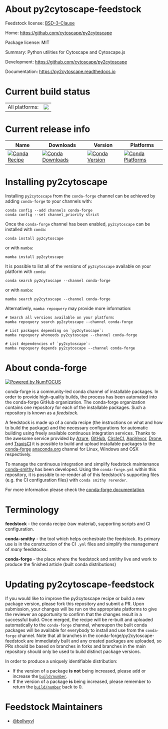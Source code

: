 About py2cytoscape-feedstock
============================

Feedstock license: [BSD-3-Clause](https://github.com/conda-forge/py2cytoscape-feedstock/blob/main/LICENSE.txt)

Home: https://github.com/cytoscape/py2cytoscape

Package license: MIT

Summary: Python utilities for Cytoscape and Cytoscape.js

Development: https://github.com/cytoscape/py2cytoscape

Documentation: https://py2cytoscape.readthedocs.io

Current build status
====================


<table><tr><td>All platforms:</td>
    <td>
      <a href="https://dev.azure.com/conda-forge/feedstock-builds/_build/latest?definitionId=4476&branchName=main">
        <img src="https://dev.azure.com/conda-forge/feedstock-builds/_apis/build/status/py2cytoscape-feedstock?branchName=main">
      </a>
    </td>
  </tr>
</table>

Current release info
====================

| Name | Downloads | Version | Platforms |
| --- | --- | --- | --- |
| [![Conda Recipe](https://img.shields.io/badge/recipe-py2cytoscape-green.svg)](https://anaconda.org/conda-forge/py2cytoscape) | [![Conda Downloads](https://img.shields.io/conda/dn/conda-forge/py2cytoscape.svg)](https://anaconda.org/conda-forge/py2cytoscape) | [![Conda Version](https://img.shields.io/conda/vn/conda-forge/py2cytoscape.svg)](https://anaconda.org/conda-forge/py2cytoscape) | [![Conda Platforms](https://img.shields.io/conda/pn/conda-forge/py2cytoscape.svg)](https://anaconda.org/conda-forge/py2cytoscape) |

Installing py2cytoscape
=======================

Installing `py2cytoscape` from the `conda-forge` channel can be achieved by adding `conda-forge` to your channels with:

```
conda config --add channels conda-forge
conda config --set channel_priority strict
```

Once the `conda-forge` channel has been enabled, `py2cytoscape` can be installed with `conda`:

```
conda install py2cytoscape
```

or with `mamba`:

```
mamba install py2cytoscape
```

It is possible to list all of the versions of `py2cytoscape` available on your platform with `conda`:

```
conda search py2cytoscape --channel conda-forge
```

or with `mamba`:

```
mamba search py2cytoscape --channel conda-forge
```

Alternatively, `mamba repoquery` may provide more information:

```
# Search all versions available on your platform:
mamba repoquery search py2cytoscape --channel conda-forge

# List packages depending on `py2cytoscape`:
mamba repoquery whoneeds py2cytoscape --channel conda-forge

# List dependencies of `py2cytoscape`:
mamba repoquery depends py2cytoscape --channel conda-forge
```


About conda-forge
=================

[![Powered by
NumFOCUS](https://img.shields.io/badge/powered%20by-NumFOCUS-orange.svg?style=flat&colorA=E1523D&colorB=007D8A)](https://numfocus.org)

conda-forge is a community-led conda channel of installable packages.
In order to provide high-quality builds, the process has been automated into the
conda-forge GitHub organization. The conda-forge organization contains one repository
for each of the installable packages. Such a repository is known as a *feedstock*.

A feedstock is made up of a conda recipe (the instructions on what and how to build
the package) and the necessary configurations for automatic building using freely
available continuous integration services. Thanks to the awesome service provided by
[Azure](https://azure.microsoft.com/en-us/services/devops/), [GitHub](https://github.com/),
[CircleCI](https://circleci.com/), [AppVeyor](https://www.appveyor.com/),
[Drone](https://cloud.drone.io/welcome), and [TravisCI](https://travis-ci.com/)
it is possible to build and upload installable packages to the
[conda-forge](https://anaconda.org/conda-forge) [anaconda.org](https://anaconda.org/)
channel for Linux, Windows and OSX respectively.

To manage the continuous integration and simplify feedstock maintenance
[conda-smithy](https://github.com/conda-forge/conda-smithy) has been developed.
Using the ``conda-forge.yml`` within this repository, it is possible to re-render all of
this feedstock's supporting files (e.g. the CI configuration files) with ``conda smithy rerender``.

For more information please check the [conda-forge documentation](https://conda-forge.org/docs/).

Terminology
===========

**feedstock** - the conda recipe (raw material), supporting scripts and CI configuration.

**conda-smithy** - the tool which helps orchestrate the feedstock.
                   Its primary use is in the construction of the CI ``.yml`` files
                   and simplify the management of *many* feedstocks.

**conda-forge** - the place where the feedstock and smithy live and work to
                  produce the finished article (built conda distributions)


Updating py2cytoscape-feedstock
===============================

If you would like to improve the py2cytoscape recipe or build a new
package version, please fork this repository and submit a PR. Upon submission,
your changes will be run on the appropriate platforms to give the reviewer an
opportunity to confirm that the changes result in a successful build. Once
merged, the recipe will be re-built and uploaded automatically to the
`conda-forge` channel, whereupon the built conda packages will be available for
everybody to install and use from the `conda-forge` channel.
Note that all branches in the conda-forge/py2cytoscape-feedstock are
immediately built and any created packages are uploaded, so PRs should be based
on branches in forks and branches in the main repository should only be used to
build distinct package versions.

In order to produce a uniquely identifiable distribution:
 * If the version of a package **is not** being increased, please add or increase
   the [``build/number``](https://docs.conda.io/projects/conda-build/en/latest/resources/define-metadata.html#build-number-and-string).
 * If the version of a package **is** being increased, please remember to return
   the [``build/number``](https://docs.conda.io/projects/conda-build/en/latest/resources/define-metadata.html#build-number-and-string)
   back to 0.

Feedstock Maintainers
=====================

* [@bollwyvl](https://github.com/bollwyvl/)

